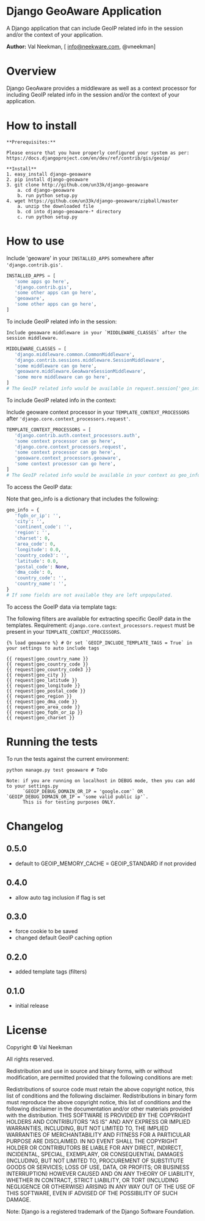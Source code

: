 Django GeoAware Application
====================

A Django application that can include GeoIP related info in the session and/or the context of your application.

**Author:** Val Neekman, [ info@neekware.com, @vneekman]

Overview
========

Django GeoAware provides a middleware as well as a context processor for including
GeoIP related info in the session and/or the context of your application.

How to install
==================

    **Prerequisites:**
    
    Please ensure that you have properly configured your system as per:
    https://docs.djangoproject.com/en/dev/ref/contrib/gis/geoip/
    
    **Install**
    1. easy_install django-geoaware
    2. pip install django-geoaware
    3. git clone http://github.com/un33k/django-geoaware
        a. cd django-geoaware
        b. run python setup.py
    4. wget https://github.com/un33k/django-geoaware/zipball/master
        a. unzip the downloaded file
        b. cd into django-geoaware-* directory
        c. run python setup.py

How to use
=================


Include 'geoware' in your `INSTALLED_APPS` somewhere after `'django.contrib.gis'`.

   ```python
   INSTALLED_APPS = [
      'some apps go here',
      'django.contrib.gis',
      'some other apps can go here',
      'geoaware',
      'some other apps can go here',
   ]
   ```

To include GeoIP related info in the session:
    
    Include geoaware middleware in your `MIDDLEWARE_CLASSES` after the session middleware.

   ```python
   MIDDLEWARE_CLASSES = [
      'django.middleware.common.CommonMiddleware',
      'django.contrib.sessions.middleware.SessionMiddleware',
      'some middleware can go here',
      'geoaware.middleware.GeoAwareSessionMiddleware',
      'some more middleware can go here',
   ] 
   # The GeoIP related info would be available in request.session['geo_info']
   ```

To include GeoIP related info in the context:
    
   Include geoware context processor in your `TEMPLATE_CONTEXT_PROCESSORS` after `'django.core.context_processors.request'`.
   
   ```python
   TEMPLATE_CONTEXT_PROCESSORS = [
      'django.contrib.auth.context_processors.auth',
      'some context processor can go here',
      'django.core.context_processors.request',
      'some context processor can go here',
      'geoaware.context_processors.geoaware',
      'some context processor can go here',
   ]
   # The GeoIP related info would be available in your context as geo_info.
   ```

To access the GeoIP data:

   Note that geo_info is a dictionary that includes the following:
   ```python
   geo_info = {
      'fqdn_or_ip': '',
      'city': '', 
      'continent_code': '', 
      'region': '',
      'charset': 0,
      'area_code': 0,
      'longitude': 0.0,
      'country_code3': '',
      'latitude': 0.0,
      'postal_code': None,
      'dma_code': 0,
      'country_code': '',
      'country_name': '',
   }
   # If some fields are not available they are left unpopulated.
   ```

To access the GoeIP data via template tags:

The following filters are available for extracting specific GeoIP data in the templates.
Requirement:  ``django.core.context_processors.request`` must be present in your `TEMPLATE_CONTEXT_PROCESSORS`.

    {% load geoaware %} # Or set `GEOIP_INCLUDE_TEMPLATE_TAGS = True` in your settings to auto include tags

    {{ request|geo_country_name }}
    {{ request|geo_country_code }}
    {{ request|geo_country_code3 }}
    {{ request|geo_city }}
    {{ request|geo_latitude }}
    {{ request|geo_longitude }}
    {{ request|geo_postal_code }}
    {{ request|geo_region }}
    {{ request|geo_dma_code }}
    {{ request|geo_area_code }}
    {{ request|geo_fqdn_or_ip }}
    {{ request|geo_charset }}


Running the tests
=================

To run the tests against the current environment:

    python manage.py test geoaware # ToDo

    Note: if you are running on localhost in DEBUG mode, then you can add to your settings.py 
          `GEOIP_DEBUG_DOMAIN_OR_IP = 'google.com'` OR `GEOIP_DEBUG_DOMAIN_OR_IP = 'some valid public ip'`. 
          This is for testing purposes ONLY.


Changelog
=========

0.5.0 
-----
* default to GEOIP_MEMORY_CACHE = GEOIP_STANDARD if not provided

0.4.0
-----
* allow auto tag inclusion if flag is set

0.3.0
-----
* force cookie to be saved
* changed default GeoIP caching option

0.2.0
-----
* added template tags (filters)

0.1.0
-----
* initial release


License
=======

Copyright © Val Neekman

All rights reserved.

Redistribution and use in source and binary forms, with or without 
modification, are permitted provided that the following conditions are met:

Redistributions of source code must retain the above copyright notice, this 
list of conditions and the following disclaimer.
Redistributions in binary form must reproduce the above copyright notice, this 
list of conditions and the following disclaimer in the documentation and/or 
other materials provided with the distribution.
THIS SOFTWARE IS PROVIDED BY THE COPYRIGHT HOLDERS AND CONTRIBUTORS "AS IS" AND 
ANY EXPRESS OR IMPLIED WARRANTIES, INCLUDING, BUT NOT LIMITED TO, THE IMPLIED 
WARRANTIES OF MERCHANTABILITY AND FITNESS FOR A PARTICULAR PURPOSE ARE 
DISCLAIMED. IN NO EVENT SHALL THE COPYRIGHT HOLDER OR CONTRIBUTORS BE LIABLE 
FOR ANY DIRECT, INDIRECT, INCIDENTAL, SPECIAL, EXEMPLARY, OR CONSEQUENTIAL 
DAMAGES (INCLUDING, BUT NOT LIMITED TO, PROCUREMENT OF SUBSTITUTE GOODS OR 
SERVICES; LOSS OF USE, DATA, OR PROFITS; OR BUSINESS INTERRUPTION) HOWEVER 
CAUSED AND ON ANY THEORY OF LIABILITY, WHETHER IN CONTRACT, STRICT LIABILITY, 
OR TORT (INCLUDING NEGLIGENCE OR OTHERWISE) ARISING IN ANY WAY OUT OF THE USE 
OF THIS SOFTWARE, EVEN IF ADVISED OF THE POSSIBILITY OF SUCH DAMAGE.


Note: Django is a registered trademark of the Django Software Foundation.

